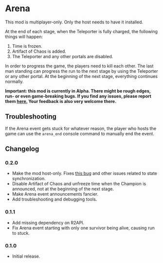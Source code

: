 # Arena

This mod is multiplayer-only. Only the host needs to have it installed.

At the end of each stage, when the Teleporter is fully charged, the following things will happen:

1. Time is frozen.
2. Artifact of Chaos is added.
3. The Teleporter and any other portals are disabled.

In order to progress the game, the players need to kill each other. The last man standing can progress the run to the next stage by using the Teleporter or any other portal. At the beginning of the next stage, everything continues normally.

**Important: this mod is currently in Alpha. There might be rough edges, run- or even game-breaking bugs. If you find any issues, please report them [here.](https://github.com/peterbozso/ror2arena/issues) Your feedback is also very welcome there.**

## Troubleshooting

If the Arena event gets stuck for whatever reason, the player who hosts the game can use the `arena_end` console command to manually end the event.

## Changelog

### 0.2.0

* Make the mod host-only. Fixes [this bug](https://github.com/peterbozso/ror2arena/issues/9) and other issues related to state synchronization.
* Disable Artifact of Chaos and unfreeze time when the Champion is announced, not at the beginning of the next stage.
* Make Arena event announcements fancier.
* Add troubleshooting and debugging tools.

### 0.1.1

* Add missing dependency on R2API.
* Fix Arena event starting with only one survivor being alive, causing run to stuck.

### 0.1.0

* Initial release.
